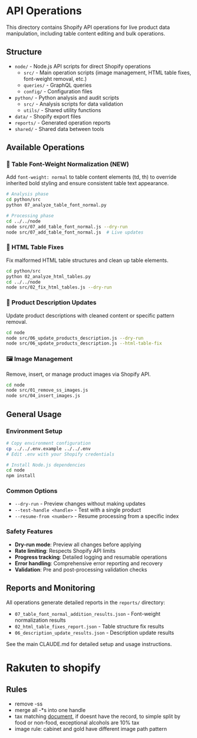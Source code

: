 # API Operations

This directory contains Shopify API operations for live product data manipulation, including table content editing and bulk operations.

## Structure

- `node/` - Node.js API scripts for direct Shopify operations
  - `src/` - Main operation scripts (image management, HTML table fixes, font-weight removal, etc.)
  - `queries/` - GraphQL queries
  - `config/` - Configuration files
- `python/` - Python analysis and audit scripts
  - `src/` - Analysis scripts for data validation
  - `utils/` - Shared utility functions
- `data/` - Shopify export files
- `reports/` - Generated operation reports
- `shared/` - Shared data between tools

## Available Operations

### 🎨 Table Font-Weight Normalization (NEW)
Add `font-weight: normal` to table content elements (td, th) to override inherited bold styling and ensure consistent table text appearance.

```bash
# Analysis phase
cd python/src
python 07_analyze_table_font_normal.py

# Processing phase
cd ../../node
node src/07_add_table_font_normal.js --dry-run
node src/07_add_table_font_normal.js  # Live updates
```

### 🔧 HTML Table Fixes
Fix malformed HTML table structures and clean up table elements.

```bash
cd python/src
python 02_analyze_html_tables.py
cd ../../node
node src/02_fix_html_tables.js --dry-run
```

### 📝 Product Description Updates
Update product descriptions with cleaned content or specific pattern removal.

```bash
cd node
node src/06_update_products_description.js --dry-run
node src/06_update_products_description.js --html-table-fix
```

### 🖼️ Image Management
Remove, insert, or manage product images via Shopify API.

```bash
cd node
node src/01_remove_ss_images.js
node src/04_insert_images.js
```

## General Usage

### Environment Setup
```bash
# Copy environment configuration
cp ../../.env.example ../../.env
# Edit .env with your Shopify credentials

# Install Node.js dependencies
cd node
npm install
```

### Common Options
- `--dry-run` - Preview changes without making updates
- `--test-handle <handle>` - Test with a single product
- `--resume-from <number>` - Resume processing from a specific index

### Safety Features
- **Dry-run mode**: Preview all changes before applying
- **Rate limiting**: Respects Shopify API limits
- **Progress tracking**: Detailed logging and resumable operations
- **Error handling**: Comprehensive error reporting and recovery
- **Validation**: Pre and post-processing validation checks

## Reports and Monitoring

All operations generate detailed reports in the `reports/` directory:
- `07_table_font_normal_addition_results.json` - Font-weight normalization results
- `02_html_table_fixes_report.json` - Table structure fix results
- `06_description_update_results.json` - Description update results

See the main CLAUDE.md for detailed setup and usage instructions.

# Rakuten to shopify 

## Rules

- remove -ss
- merge all -*s into one handle
- tax matching [document](data/with-tax.csv), if doesnt have the record, to simple split by food or non-food, exceptional alcohols are 10% tax
- image rule: cabinet and gold have different image path pattern